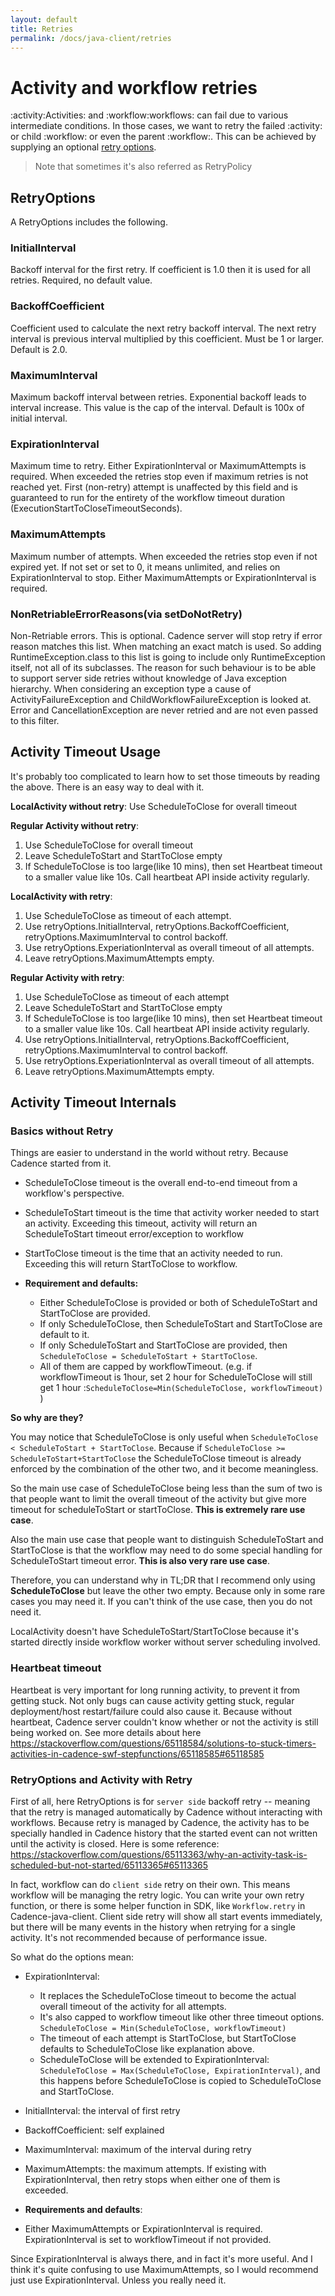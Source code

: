 ```yaml
---
layout: default
title: Retries
permalink: /docs/java-client/retries
---
```


# Activity and workflow retries
:activity:Activities: and :workflow:workflows: can fail due to various intermediate conditions. In those cases, we want
to retry the failed :activity: or child :workflow: or even the parent :workflow:. This can be achieved
by supplying an optional [retry options](https://www.javadoc.io/static/com.uber.cadence/cadence-client/2.7.9-alpha/com/uber/cadence/common/RetryOptions.Builder.html#setInitialInterval-java.time.Duration-).

> Note that sometimes it's also referred as RetryPolicy

## RetryOptions
A RetryOptions includes the following.

### InitialInterval
Backoff interval for the first retry. If coefficient is 1.0 then it is used for all retries.
Required, no default value.

### BackoffCoefficient
Coefficient used to calculate the next retry backoff interval.
The next retry interval is previous interval multiplied by this coefficient.
Must be 1 or larger. Default is 2.0.

### MaximumInterval
Maximum backoff interval between retries. Exponential backoff leads to interval increase.
This value is the cap of the interval. Default is 100x of initial interval.

### ExpirationInterval
Maximum time to retry. Either ExpirationInterval or MaximumAttempts is required.
When exceeded the retries stop even if maximum retries is not reached yet.
First (non-retry) attempt is unaffected by this field and is guaranteed to run 
for the entirety of the workflow timeout duration (ExecutionStartToCloseTimeoutSeconds).

### MaximumAttempts
Maximum number of attempts. When exceeded the retries stop even if not expired yet.
If not set or set to 0, it means unlimited, and relies on ExpirationInterval to stop.
Either MaximumAttempts or ExpirationInterval is required.

### NonRetriableErrorReasons(via setDoNotRetry)
Non-Retriable errors. This is optional. Cadence server will stop retry if error reason matches this list.
When matching an exact match is used. So adding RuntimeException.class to this list is going to include only RuntimeException itself, not all of its subclasses. The reason for such behaviour is to be able to support server side retries without knowledge of Java exception hierarchy. When considering an exception type a cause of ActivityFailureException and ChildWorkflowFailureException is looked at.
Error and CancellationException are never retried and are not even passed to this filter.

## Activity Timeout Usage

It's probably too complicated to learn how to set those timeouts by reading the above. There is an easy way to deal with it.

**LocalActivity without retry**: Use ScheduleToClose for overall timeout

**Regular Activity without retry**:
1. Use ScheduleToClose for overall timeout
2. Leave ScheduleToStart and StartToClose empty
3. If ScheduleToClose is too large(like 10 mins), then set Heartbeat timeout to a smaller value like 10s. Call heartbeat API inside activity regularly.  

**LocalActivity with retry**:

1. Use ScheduleToClose as timeout of each attempt.
2. Use retryOptions.InitialInterval, retryOptions.BackoffCoefficient, retryOptions.MaximumInterval to control backoff.
3. Use retryOptions.ExperiationInterval as overall timeout of all attempts.
4. Leave retryOptions.MaximumAttempts empty.


**Regular Activity with retry**:
1. Use ScheduleToClose as timeout of each attempt
2. Leave ScheduleToStart and StartToClose empty
3. If ScheduleToClose is too large(like 10 mins), then set Heartbeat timeout to a smaller value like 10s. Call heartbeat API inside activity regularly.  
4. Use retryOptions.InitialInterval, retryOptions.BackoffCoefficient, retryOptions.MaximumInterval to control backoff.
5. Use retryOptions.ExperiationInterval as overall timeout of all attempts.
6. Leave retryOptions.MaximumAttempts empty.

## Activity Timeout Internals

### Basics without Retry
Things are easier to understand in the world without retry. Because Cadence started from it.

* ScheduleToClose timeout is the overall end-to-end timeout from a workflow's perspective.

* ScheduleToStart timeout is the time that activity worker needed to start an activity. Exceeding this timeout, activity will return an ScheduleToStart timeout error/exception to workflow

* StartToClose timeout is the time that an activity needed to run. Exceeding this will return
StartToClose to workflow.

* **Requirement and defaults:**

  * Either ScheduleToClose is provided or both of ScheduleToStart and StartToClose are provided.   
  * If only ScheduleToClose, then ScheduleToStart and StartToClose are default to it.
  * If only ScheduleToStart and StartToClose are provided, then `ScheduleToClose = ScheduleToStart + StartToClose`.
  * All of them are capped by workflowTimeout. (e.g. if workflowTimeout is 1hour, set 2 hour for ScheduleToClose will still get 1 hour :`ScheduleToClose=Min(ScheduleToClose, workflowTimeout)` )

**So why are they?**

You may notice that ScheduleToClose is only useful when
`ScheduleToClose < ScheduleToStart + StartToClose`. Because if `ScheduleToClose >= ScheduleToStart+StartToClose` the ScheduleToClose timeout is already enforced by the combination of the other two, and it become meaningless.

So the main use case of ScheduleToClose being less than the sum of two is that people want to limit the overall timeout of the activity but give more timeout for scheduleToStart or startToClose. **This is extremely rare use case**.

Also the main use case that people want to distinguish ScheduleToStart and StartToClose is that the workflow may need to do some special handling for ScheduleToStart timeout error. **This is also very rare use case**.

Therefore, you can understand why in TL;DR that I recommend only using **ScheduleToClose** but leave the other two empty. Because only in some rare cases you may need it. If you can't think of the use case, then you do not need it.

LocalActivity doesn't have ScheduleToStart/StartToClose because it's started directly inside workflow worker without server scheduling involved.

### Heartbeat timeout
Heartbeat is very important for long running activity, to prevent it from getting stuck. Not only bugs can cause activity getting stuck, regular deployment/host restart/failure could also cause it. Because without heartbeat, Cadence server couldn't know whether or not the activity is still being worked on. See more details about here https://stackoverflow.com/questions/65118584/solutions-to-stuck-timers-activities-in-cadence-swf-stepfunctions/65118585#65118585

### RetryOptions and Activity with Retry
First of all, here RetryOptions is for `server side` backoff retry -- meaning that the retry is managed automatically by Cadence without interacting with workflows. Because retry is managed by Cadence, the activity has to be specially handled in Cadence history that the started event can not written until the activity is closed. Here is some reference: https://stackoverflow.com/questions/65113363/why-an-activity-task-is-scheduled-but-not-started/65113365#65113365

In fact, workflow can do `client side` retry on their own. This means workflow will be managing the retry logic. You can write your own retry function, or there is some helper function in SDK,  like `Workflow.retry` in Cadence-java-client. Client side retry will show all start events immediately, but there will be many events in the history when retrying for a single activity. It's not recommended because of performance issue.

So what do the options mean:
* ExpirationInterval:
  * It replaces the ScheduleToClose timeout to become the actual overall timeout of the activity for all attempts.
  * It's also capped to workflow timeout like other three timeout options. `ScheduleToClose = Min(ScheduleToClose, workflowTimeout)`
  * The timeout of each attempt is StartToClose, but StartToClose defaults to ScheduleToClose like explanation above.
  * ScheduleToClose will be extended to ExpirationInterval:
`ScheduleToClose = Max(ScheduleToClose, ExpirationInterval)`, and this happens before ScheduleToClose is copied to ScheduleToClose and StartToClose.

* InitialInterval: the interval of first retry
* BackoffCoefficient: self explained
* MaximumInterval: maximum of the interval during retry
* MaximumAttempts: the maximum attempts. If existing with ExpirationInterval, then retry stops when either one of them is exceeded.

* **Requirements and defaults**:
 * Either MaximumAttempts or ExpirationInterval is required. ExpirationInterval is set to workflowTimeout if not provided.

Since ExpirationInterval is always there, and in fact it's more useful. And I think it's quite confusing to use MaximumAttempts, so I would recommend just use ExpirationInterval. Unless you really need it.

